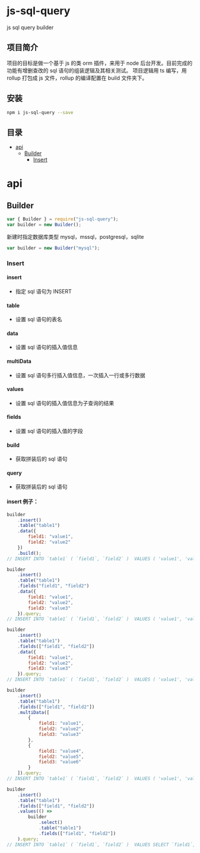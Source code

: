 # js-sql-query

js sql query builder

## 项目简介

项目的目标是做一个基于 js 的类 orm 插件，来用于 node 后台开发。目前完成的功能有增删查改的 sql 语句的组装逻辑及其相关测试。
项目逻辑用 ts 编写，用 rollup 打包成 js 文件，rollup 的编译配置在 build 文件夹下。

## 安装

```sh
npm i js-sql-query --save
```

## 目录

<!-- TOC -->

-   [api](#api)
    -   [Builder](#Builder)
        -   [Insert](#Insert)

# api

## Builder

```js
var { Builder } = require("js-sql-query");
var builder = new Builder();
```

新建时指定数据库类型 mysql，mssql，postgresql，sqlite

```js
var builder = new Builder("mysql");
```

### Insert

#### insert

-   指定 sql 语句为 INSERT

#### table

-   设置 sql 语句的表名

#### data

-   设置 sql 语句的插入值信息

#### multiData

-   设置 sql 语句多行插入值信息，一次插入一行或多行数据

#### values

-   设置 sql 语句的插入值信息为子查询的结果

#### fields

-   设置 sql 语句的插入值的字段

#### build

-   获取拼装后的 sql 语句

#### query

-   获取拼装后的 sql 语句

#### insert 例子：

```js
builder
    .insert()
    .table("table1")
    .data({
        field1: "value1",
        field2: "value2"
    })
    .build();
// INSERT INTO `table1` ( `field1`, `field2` )  VALUES ( 'value1', 'value2' )

builder
    .insert()
    .table("table1")
    .fields("field1", "field2")
    .data({
        field1: "value1",
        field2: "value2",
        field3: "value3"
    }).query;
// INSERT INTO `table1` ( `field1`, `field2` )  VALUES ( 'value1', 'value2' )

builder
    .insert()
    .table("table1")
    .fields(["field1", "field2"])
    .data({
        field1: "value1",
        field2: "value2",
        field3: "value3"
    }).query;
// INSERT INTO `table1` ( `field1`, `field2` )  VALUES ( 'value1', 'value2' )

builder
    .insert()
    .table("table1")
    .fields(["field1", "field2"])
    .multiData([
        {
            field1: "value1",
            field2: "value2",
            field3: "value3"
        },
        {
            field1: "value4",
            field2: "value5",
            field3: "value6"
        }
    ]).query;
// INSERT INTO `table1` ( `field1`, `field2` )  VALUES ( 'value1', 'value2' ), ( 'value4', 'value5' )

builder
    .insert()
    .table("table1")
    .fields(["field1", "field2"])
    .values(() =>
        builder
            .select()
            .table("table1")
            .fields(["field1", "field2"])
    ).query;
// INSERT INTO `table1` ( `field1`, `field2` )  VALUES SELECT `field1`, `field2` FROM `table1`
```
